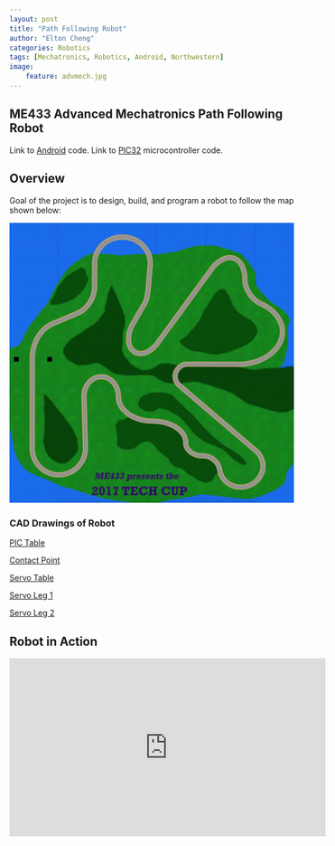 ```yaml
---
layout: post
title: "Path Following Robot"
author: "Elton Cheng"
categories: Robotics
tags: [Mechatronics, Robotics, Android, Northwestern]
image:
    feature: advmech.jpg
---
```

## ME433 Advanced Mechatronics Path Following Robot

Link to [Android] code.
Link to [PIC32] microcontroller code.

## Overview
Goal of the project is to design, build, and program a robot to follow the map shown below:

![alt text][map]

### CAD Drawings of Robot
[PIC Table]

[Contact Point]

[Servo Table]

[Servo Leg 1]

[Servo Leg 2]


## Robot in Action
<div align="center">
    <iframe width="560" height="315" src="https://www.youtube.com/embed/9x4ZKG2Sm7o" frameborder="0" allowfullscreen></iframe>
</div>

[Android]:https://github.com/echeng22/echeng22_ME433_2017/tree/master/HW20/HW20_final
[PIC32]:https://github.com/echeng22/echeng22_ME433_2017/tree/master/HW18/HW19
[map]:/assets/img/techCup2017.png
[PIC Table]:https://cad.onshape.com/documents/449437c151f2877ca5517bb7/w/9e663db5cd23532a99137b21/e/a06ce878222ca175d56d6c81
[Contact Point]:https://cad.onshape.com/documents/5946204afb81c65d631c5ecf/w/936e7f5a617a5720cf854489/e/5bf952fbcd83c6ad8746c9a3
[Servo Table]:https://cad.onshape.com/documents/9776e101aeea3acf7196cc98/w/dbc22fecf95aed47408a7bc3/e/0a7e28b716c426030f2471a1
[Servo Leg 1]:https://cad.onshape.com/documents/35a4347a7f74726fbabd75af/w/1c5e3ffc94c7a51b6386a9e2/e/43a56799896a67ea11dbcb7d
[Servo Leg 2]:https://cad.onshape.com/documents/fbfe821d4710124ec04e84ce/w/4ec30d358589f8228211618a/e/afb0eb4ffcf824b51d1d5519
